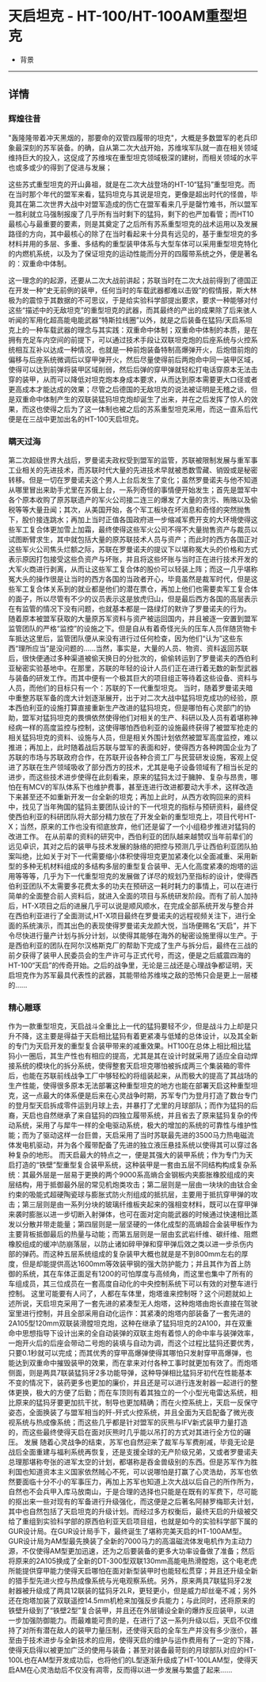 # 天启坦克 - HT-100/HT-100AM重型坦克
* 背景
***
## 详情
### 辉煌往昔
"轰隆隆带着冲天黑烟的，那要命的双管四履带的坦克"，大概是多数盟军的老兵印象最深刻的苏军装备。的确，自从第二次大战开始，苏维埃军队就一直在相关领域维持巨大的投入，这促成了苏维埃在重型坦克领域极深的建树，而相关领域的水平也或多或少的得到了促进与发展；  


这些苏式重型坦克的开山鼻祖，就是在二次大战登场的HT-10“猛犸”重型坦克。而在当时那个年代的盟军来看，猛犸坦克与其说是坦克，更像是超出时代的怪兽，毕竟其在第二次世界大战中对盟军造成的伤亡在盟军看来几乎是罄竹难书，所以盟军一胜利就立马强制报废了几乎所有当时剩下的猛犸，剩下的也严加看管；而HT10最核心与最重要的要素，则是其奠定了之后所有苏系重型坦克的战术运用以及发展路径的方向，其中最核心的除了在当时看起来十分具有远见的，基于重型坦克的多材料并用的多层、多重、多结构的重型装甲体系与大型车体可以采用重型坦克特化的内燃机系统，以及为了保证坦克的运动性能而分开的四履带系统之外，便是著名的：双重命中体制。  


这一理念的的起源，还要从二次大战前讲起；苏联当时在二次大战前得到了德国正在开发一种“史无前例的装甲，任何当时的车载武器都难以击毁”的假情报，斯大林极为的震惊于其数据的不可思议，于是给实验科学部提出要求，要求一种能够对付这些“描述中的无敌坦克”的重型坦克的武器，而其最终的产出的成果除了后来骇人听闻的军用化超高能电能武器“特斯拉线圈”以外，就是之后装备在猛犸/天启系坦克上的一种车载武器的理念与其实践：双重命中体制；双重命中体制的本质，是在拥有充足车内空间的前提下，可以通过技术手段让双联坦克炮的后座系统与火控系统相互互补以达成一种情况，也就是一种前炮装备特制高爆弹开火，后炮借前炮的偏移与后座系统微调后以穿甲弹开火，然后尽量使得前后两炮命中同一装甲区域，使得可以达到前弹将装甲区域削弱，然后后弹的穿甲弹就轻松打电话穿原本无法击穿的装甲，从而可以降低对坦克炮本身成本要求，从而达到原本需要更大口径或者更高成本才能达成的效果；尽管之后德国的无敌坦克的说法被证明是无稽之谈，但是双重命中体制产生的双联装猛犸坦克炮却诞生了出来，并在之后发挥了惊人的效果，而这也使得之后为了这一体制也被之后的苏系重型坦克采用，而这一直系后代便是在三战中更加出名的HT-100天启坦克。  


### 瞒天过海
第二次超级世界大战后，罗曼诺夫政权受到盟军的监管，苏联被限制发展与重军事工业相关的先进技术，而苏联时代大量的先进技术早就被悉数雪藏、销毁或是秘密转移。但是一切在罗曼诺夫这个男人上台后发生了变化；虽然罗曼诺夫与他不知道从哪里冒出来助手尤里在苏俄上台，一系列奇怪的事情便开始发生；首先是盟军中各个原本收购了原苏联遗产的军火公司接二连三的爆发了大量的贪污、贿赂以及偷税等等大量丑闻；其次，从美国开始，各个军工板块在坏消息和奇怪的突然抛售下，股价接连跳水；再加上当时正值各国政府进一步缩减军费开支的大环境使得这些军工复合体更加雪上加霜，最终使得这些军火公司不得不大量抛售资产与裁员以试图断臂求生，其中就包括大量的原苏联技术人员与资产；而此时的西方各国正对这些军火公司焦头烂额之际，苏联在罗曼诺夫的提议下以堪称冤大头的价格和方式表示原因打包接受这些负资产与坏账，并且将这些坏账与当时正在进行技术开发的大军火商进行剥离，从而让这些军工复合体的股价可以轻装上阵；而这一几乎堪称冤大头的操作很是让当时的西方各国的当政者开心，毕竟虽然是裁军时代，但是这些军工复合体关系到的就业都是他们的潜在票仓，再加上他们也需要卖军工复合体的面子，所以尽管有不少的议员表示这是放虎归山，但是最后西方各国的高层表示在有监管的情况下没有问题，也就基本都是一路绿灯的默许了罗曼诺夫的行为。
随着原本被盟军获取的大量原苏军资料与资产被运回国内，并且被逐一安置到盟军监管团队的严格“监控”的设施之下。但是自从有着奇怪光头的压车人员伴随货物卡车抵达这里后，监管团队便从来没有进行过任何检查，因为他们“认为”这些东西“理所应当”是没问题的……当然，事实是，大量的人员、物资、资料返回苏联后，很快便通过多种渠道被偷天换日的分批次的，偷偷转运到了罗曼诺夫的西伯利亚秘密实验基地中。在那里，苏联的年轻的设计人员们正在进行着无数的新型武器与装备的研发工作。而其中便有一个极其巨大的项目组正等待着这些设备、资料与人员，而他们的目标只有一个：苏联的下一代重型坦克。
当时，随着罗曼诺夫暗中重整苏联军备的庞大计划逐渐展开，出于对二次大战中猛犸坦克成功的经验，原本西伯利亚的设施打算直接重新生产改进的猛犸坦克，但是哪怕有心灵部门的协助，盟军对猛犸坦克的畏惧依然使得他们对相关的生产、科研以及人员有着堪称神经病一样的高度监控与控制，这使得哪怕西伯利亚的设施最终获得了被盟军抢走的相关猛犸坦克的资料、设施与人员，但是相关外围计划依然被盟军高度监控，难以推进；再加上，此时随着战后苏联与盟军的表面和好，使得西方各种跨国企业为了苏联的市场与苏联政府合作，在苏联开设各种合资工厂与民营研发设施，客观上促进了苏联在生产领域吸收了部分西方的技术，尤其是电子设备领域有了相当长足的进步，而这些技术进步使得在此刻看来，原来的猛犸太过于臃肿、复杂与昂贵，哪怕在有MCV的军队体系下也维护费事，甚至连进行改进都要动大手术，这样改造下来甚至还不如重新开发一台全新的坦克；再加上此时，从西方收购回来的资料中，找见了当年殉国的猛犸主要团队设计的下一代坦克的指标与预研资料，最终促使西伯利亚的科研团队将大部分精力放在了开发全新的重型坦克上，项目代号HT-X；当然，原来的工作也没有彻底放弃，他们还是留了一个小组稳步推进对猛犸的改进工作。
在从前辈的资料的研究中，西伯利亚的团队越来越赞叹当年前辈们的远见卓识，其对之后的装甲与技术发展的脉络的把控与预测几乎让西伯利亚团队拍案叫绝，比如关于对下一代需要缩小体积使得坦克更加紧凑化以全面减重、采用新型的多种无机材料组成的多结构多层的重型复合装甲、无人化高度紧凑的炮塔的运用等等等，几乎为下一代重型坦克的发展做了详尽的规划乃至指标的设计，使得西伯利亚团队不太需要多花费太多的功夫在预研这一耗时耗力的事情上，可以在进行简单的全面整合前人资料后，就进入全面的项目与系统研发阶段。而有了前人加持后，HT-X项目之后的进展几乎可以说是顺风顺水，在完成全部系统开发与整合并在西伯利亚进行了全面测试,HT-X项目最终在罗曼诺夫的远程视频关注下，进行全面的系统演示，而其出色的表现使得罗曼诺夫龙颜大悦，当场便赐名“天启”，并下令尽快进行量产计划与拆分计划，以使得其能够在海外的秘密设施里得以生产。于是西伯利亚的团队在阿尔汉格斯克厂的帮助下完成了生产与拆分后，最终在三战的前夕获得了装甲人民委员会的生产许可与正式代号，而这，便是之后威震四海的HT-100“天启”的传奇开始。之后的战争里，无论是三战还是心理战争都证明，天启坦克作为苏军最具代表性的武器，其能带给苏维埃之敌的恐怖只会是更上一层楼的……
### 精心雕琢
作为一款重型坦克，天启战斗全重比上一代的猛犸要轻不少，但是战斗力上却是只升不降，这主要是得益于天启相比猛犸有着更紧凑与低矮的总体设计，以及其全新的专门为天启开发的重型复合装甲带来的减重效果。HT100在总体上相比相比猛犸小一圈后，其生产性也有相应的提高，尤其是其在设计时就采用了适应全自动焊接系统的模块化的拆分系统，使得整套天启坦克哪怕被拆成两三个集装箱的零件后，也能在苏联前线战争工厂中够轻松的将组装起来，从而极大的提高了其战场的生产性能，使得很多原本无法部署这种重型坦克的地方也能在部署天启这种重型坦克，这一点最大的体系便是后来在心灵战争时期，苏军专门为登月打造了数台专门的登月型天启拆成零件运到月球上去，并暴打了尤里的月球部队；而作为猛犸的后裔，天启也自然继承了来自猛犸的四独立履带系统，并且省去了原来猛犸复杂的传动系统，采用了与犀牛一样的全电驱动系统，极大的增加的系统的可靠性与维护性能；而为了驱动这样一台巨兽，天启采用了当时苏联最先进的3500马力热电磁流体发电机驱动，并为各个履带配备了先进的独立液压悬挂系统以使得其可以穿过各种复杂的地形。
而天启最大的特点之一，便是其强大的装甲系统；作为专门为天启打造的“铁壁”型重型复合装甲系统，这种装甲是一套由五层不同结构构成复杂系统：其最外层是一层易于更换的两个9000系高熵合金钢板内夹膨胀橡胶组成的夹层结构，用于抵御最外层的常见机炮类攻击；第二层则是一层由一块块的由钛合金约束的吸能式超硬陶瓷球与膨胀式防火剂组成的抵抗层，主要用于抵抗穿甲弹的攻击；第三层则是由一系列分块的玻璃纤维板夹起来的强相变材料，既可以在穿甲弹来袭时膨胀以进一步切断入射弹体，也可在面对定向能武器的时候通过快速相比蒸发以分散并带走能量；第四层则是一层坚硬的一体化成型的高熵超合金装甲板作为主要背板抵御最后的热量与动能；而第五层则是一层由玄武岩纤维、碳纤维、阻燃橡胶组成的缓冲\防崩落层，以防止诸如碎甲弹和穿甲弹后效之类以进一步杀伤内部的弹药。而这种五层系统组成的复杂装甲大概也就是是不到800mm左右的厚度，但是却能提供高达1600mm等效装甲钢的强大防护能力；并且其作为首上防御的系统，其在车体正面足有1200的可怕厚度与高倾角，而这里也集中了所有的车组成员，其三位成员在一套高度自动化的中央控制系统下可以有效的对整车进行控制。
这里可能要有人问了，人都在车体里，炮塔谁来控制呀？这个问题就如上述所说，天启坦克采用了一套先进的紧凑型无人炮塔，这种炮塔由炮长直接在驾驶室里进行控制，并且全部采用自动化运作：其紧凑的炮塔内部装备了一套先进的2A105型120mm双联装滑膛坦克炮，这种在继承了猛犸坦克的2A100，并在双重命中思想指导下设计出来的全自动装弹的双联主炮有着惊人的命中率与装弹效率，一炮开火后的后座会带动二号炮的装填与自动为调，而这个过程比猛犸还要优秀，只要0.1秒就可以完成；而其优秀的穿甲高爆弹使得其哪怕只发射穿甲高爆弹，也能达到双重命中摧毁装甲的效果，而在拿来对付各种工事时就更加有效了。而炮塔侧面，则是两具7联装猛犸牙2多功能导弹，这种导弹相比猛犸牙初代在性能基本不变的情况下，装药更多也更加的廉价，并且还是可以进行连发射器一起进行的整体更换，极大的方便了后勤；而在车顶则有着其独立的一个小型光电雷达系统，相比原来的猛犸牙要更加抗干扰，制导也更加精确；而在火控系统上，天启一反保守姿态，全面换装了与盟军相当的歼-歼式火控系统，并且全面为天启配备了微光夜视系统与热成像系统；而这些几乎都是针对盟军的灰熊与IFV新式装甲力量打造的，而这些最终使得天启在面对灰熊时几乎能以吊打的方式对其进行全方位的碾压。
发展
随着心灵战争的结束，苏军也自然迎来了裁军与军费削减，毕竟无论是战后全面重建与福利系统再恢复，还是支援全球的无产阶级兄弟，又或者罗曼诺夫总理那堪称夸张的进军太空的计划，都堪称是吞金兽级别的东西。但是苏军作为胜利国也知道资本主义国家依然贼心不死，可以说哪怕是打赢了心灵浩劫，苏军也依然要面临十分不小的军事压力，再加上苏军也知道上次大战以后自己的所作所为，自然也不会兵甲入库马放南山，于是合理的选择也只能是在既有的军费下，尽可能的抠出来一些对现有的军备进行升级强化，而这便是之后著名阿赫罗梅耶夫计划，其中也自然包括了天启坦克的升级计划。而经过多方权衡后，最终天启的升级被交给了重组到实验科学部的原西伯利亚天启项目组，也就是如今的实验科学部下属的GUR设计局。在GUR设计局手下，最终诞生了堪称完美天启的HT-100AM型。
GUR设计局为AM型最先换装了全新的7000马力的高温磁流体发电机作为主动力源，不仅使得AM型更加迅速，还为之后要装备的更多大功率设备做了准备；然后将原来的2A105换成了全新的DT-300型双联130mm高能电热滑膛炮，这个电老虎所能提供穿甲能力使得天启哪怕在面对新型装甲时也能轻松贯穿；并且还升级全新的猎手型先进火控与热成像系统与光电观察系统。另外，原来两具7联猛犸牙2发射器被升级成了两具12联装的猛犸牙2LR，更轻更小，但是威力却丝毫不减；另外还在炮塔加装了双联遥控14.5mm机枪来加强反步兵能力；与此同时，还将原来的铁壁升级到了“铁壁2型”复合装甲，并且还在外层铺设全新的爆炸反应装甲，以进一步加强防御能力。而最难能可贵的是，在进行了这一系列升级以后，天启不仅维持了对所有潜在敌人的装甲力量压制，还使得天启的全车生产并没有多少涨价，甚至由于技术进步与全新技术的应用，使得天启的维护与运作费用有了一定的下降，使得天启得以被更加广泛的使用与装备；甚至对装备最苛刻的月球部队对应的HT-100L也在AM型开发成功后，也将他们的L型逐渐升级成了HT-100LAM型，使得天启AM在心灵浩劫后不仅没有凋零，反而得以进一步发展与繁盛了起来……
